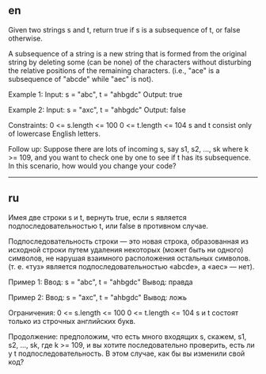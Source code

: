 ## en

Given two strings s and t, return true if s is a subsequence of t, or false otherwise.

A subsequence of a string is a new string that is formed from the original string by deleting some (can be none)
of the characters without disturbing the relative positions of the remaining characters.
(i.e., "ace" is a subsequence of "abcde" while "aec" is not).

Example 1:
Input: s = "abc", t = "ahbgdc"
Output: true

Example 2:
Input: s = "axc", t = "ahbgdc"
Output: false

Constraints:
0 <= s.length <= 100
0 <= t.length <= 104
s and t consist only of lowercase English letters.

Follow up: Suppose there are lots of incoming s, say s1, s2, ...,
sk where k >= 109, and you want to check one by one to see if t has its subsequence. 
In this scenario, how would you change your code?

---

## ru

Имея две строки s и t, вернуть true, если s является подпоследовательностью t, или false в противном случае.

Подпоследовательность строки — это новая строка,
образованная из исходной строки путем удаления некоторых (может быть ни одного) символов,
не нарушая взаимного расположения остальных символов.
(т. е. «туз» является подпоследовательностью «abcde», а «aec» — нет).

Пример 1:
Ввод: s = "abc", t = "ahbgdc"
Вывод: правда

Пример 2:
Ввод: s = "axc", t = "ahbgdc"
Вывод: ложь

Ограничения:
0 <= s.length <= 100
0 <= t.length <= 104
s и t состоят только из строчных английских букв.

Продолжение: предположим, что есть много входящих s, скажем, s1, s2, ...,
sk, где k >= 109, и вы хотите последовательно проверить, есть ли у t подпоследовательность.
В этом случае, как бы вы изменили свой код?